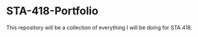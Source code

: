 # STA-418-Portfolio
This repository will be a collection of everything I will be doing for STA 418. 

